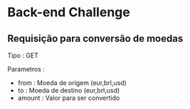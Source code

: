 # Back-end Challenge

## Requisição para conversão de moedas

Tipo : GET

Parametros :

- from : Moeda de origem (eur,brl,usd)
- to : Moeda de destino (eur,brl,usd)
- amount : Valor para ser convertido
